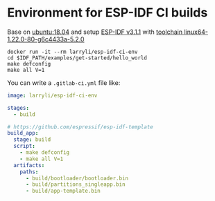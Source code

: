 # Environment for ESP-IDF CI builds

Base on [ubuntu:18.04](https://hub.docker.com/_/ubuntu)
and setup [ESP-IDF v3.1.1](https://docs.espressif.com/projects/esp-idf/en/v3.1.1/get-started/index.html#get-esp-idf)
with [toolchain linux64-1.22.0-80-g6c4433a-5.2.0](https://docs.espressif.com/projects/esp-idf/en/v3.1.1/get-started/linux-setup.html) 

```shell
docker run -it --rm larryli/esp-idf-ci-env
cd $IDF_PATH/examples/get-started/hello_world
make defconfig
make all V=1
```

You can write a `.gitlab-ci.yml` file like:

```yaml
image: larryli/esp-idf-ci-env

stages:
  - build

# https://github.com/espressif/esp-idf-template
build_app:
  stage: build
  script:
    - make defconfig
    - make all V=1
  artifacts:
    paths:
      - build/bootloader/bootloader.bin
      - build/partitions_singleapp.bin
      - build/app-template.bin
```
